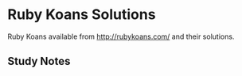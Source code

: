 # Ruby Koans Solutions

Ruby Koans available from http://rubykoans.com/ and their solutions.

## Study Notes
